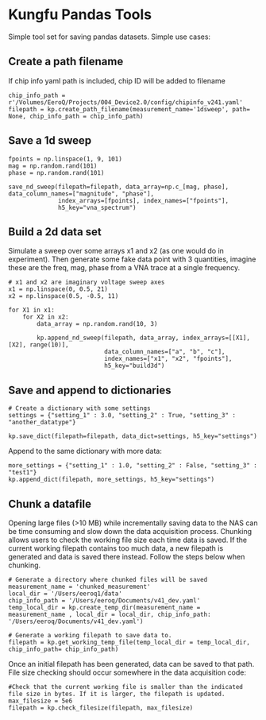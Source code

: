 # Kungfu Pandas Tools
Simple tool set for saving pandas datasets. Simple use cases: 

## Create a path filename
If chip info yaml path is included, chip ID will be added to filename
```
chip_info_path = r'/Volumes/EeroQ/Projects/004_Device2.0/config/chipinfo_v241.yaml'
filepath = kp.create_path_filename(measurement_name='1dsweep', path= None, chip_info_path = chip_info_path)
```

## Save a 1d sweep
```
fpoints = np.linspace(1, 9, 101)
mag = np.random.rand(101)
phase = np.random.rand(101)

save_nd_sweep(filepath=filepath, data_array=np.c_[mag, phase], data_column_names=["magnitude", "phase"], 
              index_arrays=[fpoints], index_names=["fpoints"], 
              h5_key="vna_spectrum")
```

## Build a 2d data set
Simulate a sweep over some arrays x1 and x2 (as one would do in experiment). Then generate some fake data point with 3 quantities, imagine these are the freq, mag, phase from a VNA trace at a single frequency.
```
# x1 and x2 are imaginary voltage sweep axes
x1 = np.linspace(0, 0.5, 21)
x2 = np.linspace(0.5, -0.5, 11)

for X1 in x1:
    for X2 in x2:
        data_array = np.random.rand(10, 3)
        
        kp.append_nd_sweep(filepath, data_array, index_arrays=[[X1], [X2], range(10)], 
                           data_column_names=["a", "b", "c"], 
                           index_names=["x1", "x2", "fpoints"], 
                           h5_key="build3d")
```

## Save and append to dictionaries
```
# Create a dictionary with some settings
settings = {"setting_1" : 3.0, "setting_2" : True, "setting_3" : "another_datatype"}

kp.save_dict(filepath=filepath, data_dict=settings, h5_key="settings")
```
Append to the same dictionary with more data:
```
more_settings = {"setting_1" : 1.0, "setting_2" : False, "setting_3" : "test1"}
kp.append_dict(filepath, more_settings, h5_key="settings")
```



## Chunk a datafile
Opening large files (>10 MB) while incrementally saving data to the NAS can be time consuming and slow down the data acquisition process. 
Chunking allows users to check the working file size each time data is saved. If the current working filepath contains too much data, a new filepath is generated and data is saved there instead.
Follow the steps below when chunking.

```
# Generate a directory where chunked files will be saved
measurement_name = 'chunked_measurement'
local_dir = '/Users/eeroq1/data'
chip_info_path = '/Users/eeroq/Documents/v41_dev.yaml'
temp_local_dir = kp.create_temp_dir(measurement_name = measurement_name , local_dir = local_dir, chip_info_path: '/Users/eeroq/Documents/v41_dev.yaml')

# Generate a working filepath to save data to. 
filepath = kp.get_working_temp_file(temp_local_dir = temp_local_dir, chip_info_path= chip_info_path)
```
Once an initial filepath has been generated, data can be saved to that path. File size checking should occur somewhere in the data acquisition code: 
```
#Check that the current working file is smaller than the indicated file size in bytes. If it is larger, the filepath is updated.
max_filesize = 5e6 
filepath = kp.check_filesize(filepath, max_filesize)
```




